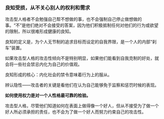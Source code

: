 ### 良知受损，从不关心别人的权利和需求

攻击型人格者不会勉强自己帮不想做的事，也不会强制自己停止做想做的事。“不”是他们绝对不会接受的答案，因为他们积极抵制任何对他们的行为或欲望的限制，所以很难形成健康的良知。

良知的定义是，为个人无节制的追求目标而设定的自我界限，是一个人的内部“刹车”装置。

如果攻击型人格的攻击性倾向不是特别明显，如果他们能看到自我克制的好处，就会将一些社会禁忌内化为自己的价值观。

良知形成的核心：内化社会的禁令意味着行为上的服从。

辨认隐性——攻击者的关键是看他们在认为自己能够免于监察和惩罚时候的表现。

**如何使用权力是对一个人性格最可靠的检验。**

攻击型人格，尽管他们知道如何在表面上做得像一个好人，但从不接受为了做一个好人所必须承担的责任，也不会为了做一个好人而努力约束自己的攻击性。

